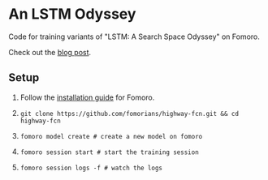 # An LSTM Odyssey

Code for training variants of "LSTM: A Search Space Odyssey" on Fomoro.

Check out the [blog post](https://medium.com/jim-fleming/implementing-lstm-a-search-space-odyssey-7d50c3bacf93).

## Setup

1. Follow the [installation guide](https://fomoro.gitbooks.io/guide/content/installation.html) for Fomoro.

2. `git clone https://github.com/fomorians/highway-fcn.git && cd highway-fcn`

3. `fomoro model create # create a new model on fomoro`

4. `fomoro session start # start the training session`

5. `fomoro session logs -f # watch the logs`
